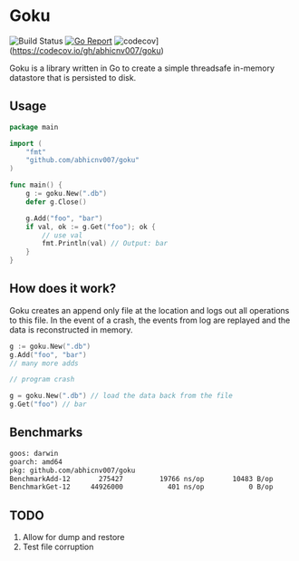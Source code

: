 # Goku

![Build Status](https://github.com/abhicnv007/goku/workflows/Test/badge.svg)
[![Go Report](https://goreportcard.com/badge/github.com/abhicnv007/goku)](https://goreportcard.com/badge/github.com/abhicnv007/goku)
![codecov](https://codecov.io/gh/abhicnv007/goku/branch/master/graph/badge.svg)](https://codecov.io/gh/abhicnv007/goku)

Goku is a library written in Go to create a simple threadsafe in-memory datastore that is persisted to disk.

## Usage

```go
package main

import (
    "fmt"
    "github.com/abhicnv007/goku"
)

func main() {
    g := goku.New(".db")
    defer g.Close()

    g.Add("foo", "bar")
    if val, ok := g.Get("foo"); ok {
        // use val
        fmt.Println(val) // Output: bar
    }
}
```

## How does it work?

Goku creates an append only file at the location and logs out all operations to this file. In the event of a crash,
the events from log are replayed and the data is reconstructed in memory.

```go
g := goku.New(".db")
g.Add("foo", "bar")
// many more adds

// program crash

g = goku.New(".db") // load the data back from the file
g.Get("foo") // bar
```

## Benchmarks

```bash
goos: darwin
goarch: amd64
pkg: github.com/abhicnv007/goku
BenchmarkAdd-12    	  275427	     19766 ns/op	   10483 B/op	       2 allocs/op
BenchmarkGet-12    	44926000	       401 ns/op	       0 B/op	       0 allocs/op
```

## TODO

1. Allow for dump and restore
2. Test file corruption

